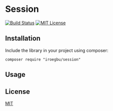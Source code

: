# Session

[![Build Status](https://travis-ci.org/iroegbu/Session.svg?branch=master)](https://travis-ci.org/iroegbu/Session)
[![MIT License](https://img.shields.io/badge/license-MIT-blue.svg)](http://spdx.org/licenses/MIT)

## Installation

Include the library in your project using composer:

    composer require "iroegbu/session"

## Usage

## License

[MIT][mit]

[mit]: http://spdx.org/licenses/MIT